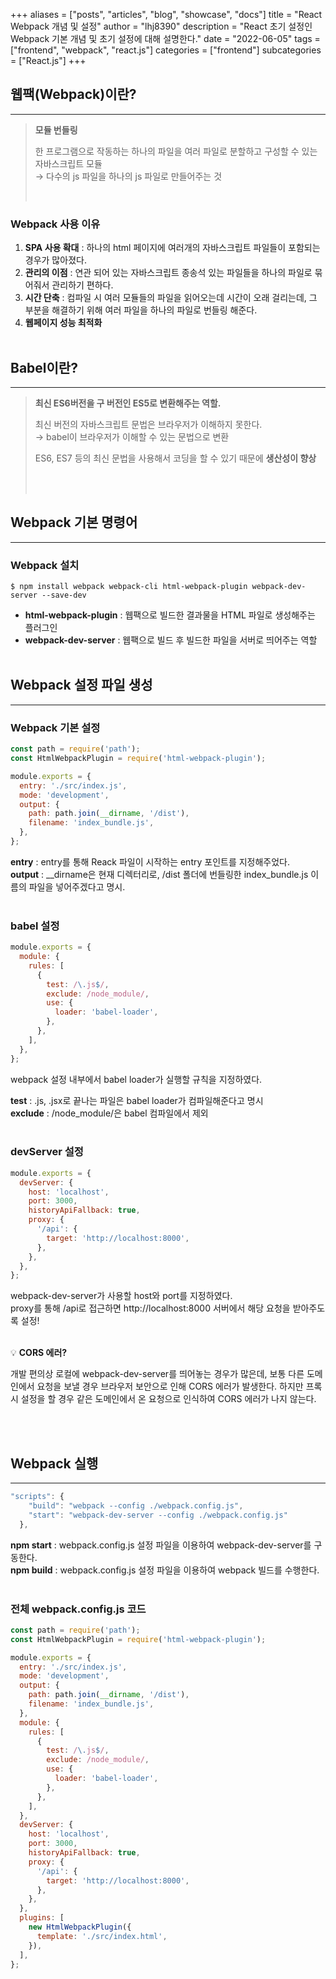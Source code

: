 +++
aliases = ["posts", "articles", "blog", "showcase", "docs"]
title = "React Webpack 개념 및 설정"
author = "lhj8390"
description = "React 초기 설정인 Webpack 기본 개념 및 초기 설정에 대해 설명한다."
date = "2022-06-05"
tags = ["frontend", "webpack", "react.js"]
categories = ["frontend"]
subcategories = ["React.js"]
+++

## 웹팩(Webpack)이란?

---

> **모듈 번들링**
>
> 한 프로그램으로 작동하는 하나의 파일을 여러 파일로 분할하고 구성할 수 있는 자바스크립트 모듈 \
> → 다수의 js 파일을 하나의 js 파일로 만들어주는 것 <br/>
>
> <br/>

### Webpack 사용 이유

1. **SPA 사용 확대** : 하나의 html 페이지에 여러개의 자바스크립트 파일들이 포함되는 경우가 많아졌다.
2. **관리의 이점** : 연관 되어 있는 자바스크립트 종송석 있는 파일들을 하나의 파일로 묶어줘서 관리하기 편하다.
3. **시간 단축** : 컴파일 시 여러 모듈들의 파일을 읽어오는데 시간이 오래 걸리는데, 그 부분을 해결하기 위해 여러 파일을 하나의 파일로 번들링 해준다.
4. **웹페이지 성능 최적화**
   <br/><br/>

## Babel이란?

---

> **최신 ES6버전을 구 버전인 ES5로 변환해주는 역할.**
>
> 최신 버전의 자바스크립트 문법은 브라우저가 이해하지 못한다.\
> → babel이 브라우저가 이해할 수 있는 문법으로 변환
>
> ES6, ES7 등의 최신 문법을 사용해서 코딩을 할 수 있기 때문에 **생산성이 향상**
>
> <br/><br/>

## Webpack 기본 명령어

---

### Webpack 설치

```
$ npm install webpack webpack-cli html-webpack-plugin webpack-dev-server --save-dev
```

- **html-webpack-plugin** : 웹팩으로 빌드한 결과물을 HTML 파일로 생성해주는 플러그인
- **webpack-dev-server** : 웹팩으로 빌드 후 빌드한 파일을 서버로 띄어주는 역할
  <br/><br/>

## Webpack 설정 파일 생성

---

### Webpack 기본 설정

```jsx
const path = require('path');
const HtmlWebpackPlugin = require('html-webpack-plugin');

module.exports = {
  entry: './src/index.js',
  mode: 'development',
  output: {
    path: path.join(__dirname, '/dist'),
    filename: 'index_bundle.js',
  },
};
```

**entry** : entry를 통해 Reack 파일이 시작하는 entry 포인트를 지정해주었다. \
**output** : \_\_dirname은 현재 디렉터리로, /dist 폴더에 번들링한 index_bundle.js 이름의 파일을 넣어주겠다고 명시.
<br /><br />

### babel 설정

```jsx
module.exports = {
  module: {
    rules: [
      {
        test: /\.js$/,
        exclude: /node_module/,
        use: {
          loader: 'babel-loader',
        },
      },
    ],
  },
};
```

webpack 설정 내부에서 babel loader가 실행할 규칙을 지정하였다.

**test** : .js, .jsx로 끝나는 파일은 babel loader가 컴파일해준다고 명시 \
**exclude** : /node_module/은 babel 컴파일에서 제외
<br /><br />

### devServer 설정

```jsx
module.exports = {
  devServer: {
    host: 'localhost',
    port: 3000,
    historyApiFallback: true,
    proxy: {
      '/api': {
        target: 'http://localhost:8000',
      },
    },
  },
};
```

webpack-dev-server가 사용할 host와 port를 지정하였다. \
proxy를 통해 /api로 접근하면 http://localhost:8000 서버에서 해당 요청을 받아주도록 설정!
<br /><br />

<aside>
💡 <strong>CORS 에러?</strong>

  개발 편의상 로컬에 webpack-dev-server를 띄어놓는 경우가 많은데,
  보통 다른 도메인에서 요청을 보낼 경우 브라우저 보안으로 인해 CORS 에러가 발생한다.
  하지만 프록시 설정을 할 경우 같은 도메인에서 온 요청으로 인식하여 CORS 에러가 나지 않는다.

</aside>
<br /><br />

## Webpack 실행

---

```javascript
"scripts": {
    "build": "webpack --config ./webpack.config.js",
    "start": "webpack-dev-server --config ./webpack.config.js"
  },

```

**npm start** : webpack.config.js 설정 파일을 이용하여 webpack-dev-server를 구동한다. \
**npm build** : webpack.config.js 설정 파일을 이용하여 webpack 빌드를 수행한다.
<br /><br />

### 전체 webpack.config.js 코드

```jsx
const path = require('path');
const HtmlWebpackPlugin = require('html-webpack-plugin');

module.exports = {
  entry: './src/index.js',
  mode: 'development',
  output: {
    path: path.join(__dirname, '/dist'),
    filename: 'index_bundle.js',
  },
  module: {
    rules: [
      {
        test: /\.js$/,
        exclude: /node_module/,
        use: {
          loader: 'babel-loader',
        },
      },
    ],
  },
  devServer: {
    host: 'localhost',
    port: 3000,
    historyApiFallback: true,
    proxy: {
      '/api': {
        target: 'http://localhost:8000',
      },
    },
  },
  plugins: [
    new HtmlWebpackPlugin({
      template: './src/index.html',
    }),
  ],
};
```
